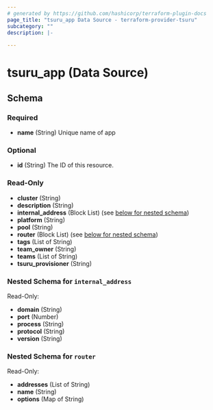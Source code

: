 ```yaml
---
# generated by https://github.com/hashicorp/terraform-plugin-docs
page_title: "tsuru_app Data Source - terraform-provider-tsuru"
subcategory: ""
description: |-
  
---
```


# tsuru_app (Data Source)





<!-- schema generated by tfplugindocs -->
## Schema

### Required

- **name** (String) Unique name of app

### Optional

- **id** (String) The ID of this resource.

### Read-Only

- **cluster** (String)
- **description** (String)
- **internal_address** (Block List) (see [below for nested schema](#nestedblock--internal_address))
- **platform** (String)
- **pool** (String)
- **router** (Block List) (see [below for nested schema](#nestedblock--router))
- **tags** (List of String)
- **team_owner** (String)
- **teams** (List of String)
- **tsuru_provisioner** (String)

<a id="nestedblock--internal_address"></a>
### Nested Schema for `internal_address`

Read-Only:

- **domain** (String)
- **port** (Number)
- **process** (String)
- **protocol** (String)
- **version** (String)


<a id="nestedblock--router"></a>
### Nested Schema for `router`

Read-Only:

- **addresses** (List of String)
- **name** (String)
- **options** (Map of String)


